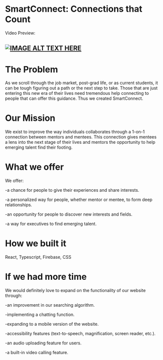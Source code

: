 # SmartConnect: Connections that Count

Video Preview:


[![IMAGE ALT TEXT HERE](https://img.youtube.com/vi/qg18RZcIXTk/0.jpg)](https://www.youtube.com/watch?v=qg18RZcIXTk)
-------
# The Problem
As we scroll through the job market, post-grad life, or as current students, it can be tough figuring out a path or the next step to take.  Those that are just entering this new era of their lives need tremendous help connecting to people that can offer this guidance. Thus we created SmartConnect.

# Our Mission
We exist to improve the way individuals collaborates through a 1-on-1 connection between mentors and mentees. This connection gives mentees a lens into the next stage of their lives and mentors the opportunity to help emerging talent find their footing.

# What we offer
We offer:

-a chance for people to give their experiences and share interests.

-a personalized way for people, whether mentor or mentee, to form deep relationships.

-an opportunity for people to discover new interests and fields.

-a way for executives to find emerging talent.

# How we built it
React, Typescript, Firebase, CSS

# If we had more time
We would definitely love to expand on the functionality of our website through:

-an improvement in our searching algorithm.

-implementing a chatting function.

-expanding to a mobile version of the website.

-accessibility features (text-to-speech, magnification, screen reader, etc.).

-an audio uploading feature for users.

-a built-in video calling feature.
